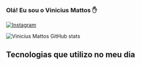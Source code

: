 
### Olá! Eu sou o Vinicius Mattos ✋

[![Instagram](https://img.shields.io/badge/Instagram-E4405F?style=for-the-badge&logo=instagram&logoColor=white)](https://instagram.com/vinimattos__)

![Vinicius Mattos GitHub stats](https://github-readme-stats.vercel.app/api?username=viniciusmmattos&show_icons=true&theme=dracula)

## Tecnologias que utilizo no meu dia 





<!--
**viniciusmmattos/viniciusmmattos** is a ✨ _special_ ✨ repository because its `README.md` (this file) appears on your GitHub profile.

Here are some ideas to get you started:

- 🔭 I’m currently working on ...
- 🌱 I’m currently learning ...
- 👯 I’m looking to collaborate on ...
- 🤔 I’m looking for help with ...
- 💬 Ask me about ...
- 📫 How to reach me: ...
- 😄 Pronouns: ...
- ⚡ Fun fact: ...
-->
